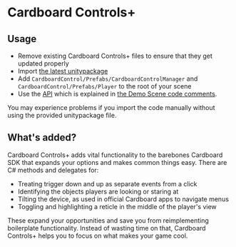 # Cardboard Controls+

## Usage

- Remove existing Cardboard Controls+ files to ensure that they get updated properly
- Import [the latest unitypackage](https://github.com/JScott/cardboard-controls/releases/latest)
- Add `CardboardControl/Prefabs/CardboardControlManager` and `CardboardControl/Prefabs/Player` to the root of your scene
- Use the [API](API.md) which is explained in [the Demo Scene code comments](DemoScenes/Scripts/ExampleCharacterController.cs).

You may experience problems if you import the code manually without using the provided unitypackage file.

## What's added?

Cardboard Controls+ adds vital functionality to the barebones Cardboard SDK that expands your options and makes common things easy. There are C# methods and delegates for:

- Treating trigger down and up as separate events from a click
- Identifying the objects players are looking or staring at
- Tilting the device, as used in official Cardboard apps to navigate menus
- Toggling and highlighting a reticle in the middle of the player's view

These expand your opportunities and save you from reimplementing boilerplate functionality. Instead of wasting time on that, Cardboard Controls+ helps you to focus on what makes your game cool.

